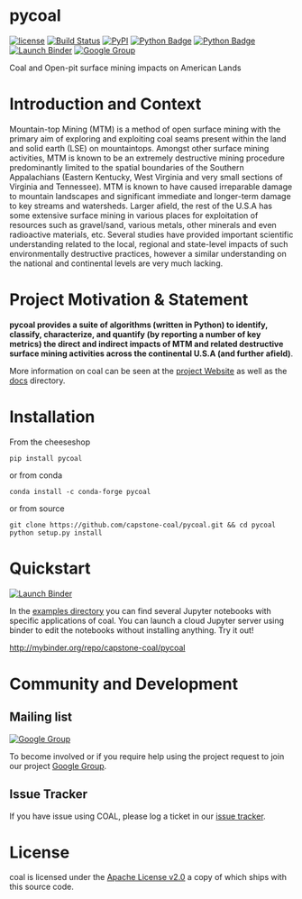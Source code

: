 # pycoal

[![license](https://img.shields.io/github/license/capstone-coal/pycoal.svg?maxAge=2592000?style=plastic)](http://www.apache.org/licenses/LICENSE-2.0)
[![Build Status](https://travis-ci.org/capstone-coal/pycoal.svg?branch=master)](https://travis-ci.org/capstone-coal/pycoal)
[![PyPI](https://img.shields.io/pypi/v/pycoal.svg?maxAge=2592000?style=plastic)](https://pypi.python.org/pypi/pycoal)
[![Python Badge](https://img.shields.io/badge/python-3-blue.svg)](https://www.python.org/downloads/)
[![Python Badge](https://img.shields.io/badge/python-2-blue.svg)](https://www.python.org/downloads/)
[![Launch Binder](https://img.shields.io/badge/launch-binder-e66581.svg?style=plastic)](http://mybinder.org/repo/capstone-coal/pycoal)
[![Google Group](https://img.shields.io/badge/-Google%20Group-lightgrey.svg)](https://groups.google.com/forum/#!forum/coal-capstone)

Coal and Open-pit surface mining impacts on American Lands

# Introduction and Context
Mountain-top Mining (MTM) is a method of open surface mining with the primary aim of exploring and exploiting coal seams present within the land and solid earth (LSE) on mountaintops. Amongst other surface mining activities, MTM is known to be an extremely destructive mining procedure predominantly limited to the spatial boundaries of the Southern Appalachians (Eastern Kentucky, West Virginia and very small sections of Virginia and Tennessee). MTM is known to have caused irreparable damage to mountain landscapes and significant immediate and longer-term damage to key streams and watersheds. Larger afield, the rest of the U.S.A has some extensive surface mining in various places for exploitation of resources such as gravel/sand, various metals, other minerals and even radioactive materials, etc. Several studies have provided important scientific understanding related to the local, regional and state-level impacts of such environmentally destructive practices, however a similar understanding on the national and continental levels are very much lacking.

# Project Motivation & Statement 
**pycoal provides a suite of algorithms (written in Python) to identify, classify, characterize, and quantify (by reporting a number of key metrics) the direct and indirect impacts of MTM and related destructive surface mining activities across the continental U.S.A (and further afield)**. 

More information on coal can be seen at the [project Website](http://capstone-coal.github.io) as well as the [docs](./docs) directory.

# Installation

From the cheeseshop

```
pip install pycoal
```
    
or from conda

```
conda install -c conda-forge pycoal
```

or from source

```
git clone https://github.com/capstone-coal/pycoal.git && cd pycoal
python setup.py install
```

# Quickstart
[![Launch Binder](https://img.shields.io/badge/launch-binder-e66581.svg?style=plastic)](http://mybinder.org/repo/capstone-coal/pycoal)

In the [examples directory](https://github.com/capstone-coal/pycoal/tree/master/examples) you can find several Jupyter notebooks with specific applications of coal. You can launch a cloud Jupyter server using binder to edit the notebooks without installing anything. Try it out!

http://mybinder.org/repo/capstone-coal/pycoal

# Community and Development

## Mailing list
[![Google Group](https://img.shields.io/badge/-Google%20Group-lightgrey.svg)](https://groups.google.com/forum/#!forum/coal-capstone)

To become involved or if you require help using the project request to join our project [Google Group](https://groups.google.com/forum/#!forum/coal-capstone).

## Issue Tracker
If you have issue using COAL, please log a ticket in our [issue tracker](https://github.com/capstone-coal/coal/issues).

# License
coal is licensed under the [Apache License v2.0](http://www.apache.org/licenses/LICENSE-2.0) a copy of which ships with this source code.
